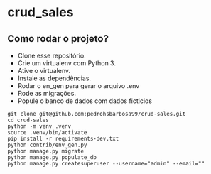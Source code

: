 # crud_sales

## Como rodar o projeto?

* Clone esse repositório.
* Crie um virtualenv com Python 3.
* Ative o virtualenv.
* Instale as dependências.
* Rodar o en_gen para gerar o arquivo .env
* Rode as migrações.
* Popule o banco de dados com dados ficticios

```
git clone git@github.com:pedrohsbarbosa99/crud-sales.git
cd crud-sales
python -m venv .venv
source .venv/bin/activate
pip install -r requirements-dev.txt
python contrib/env_gen.py
python manage.py migrate
python manage.py populate_db
python manage.py createsuperuser --username="admin" --email=""
```